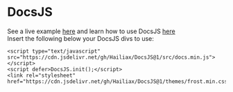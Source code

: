 # DocsJS
See a live example [here](https://hailiax.io/docsjs) and learn how to use DocsJS [here](https://hailiax.io/docsjs#Guide%20%2F%20API)
<br>
Insert the following below your DocsJS divs to use:
```
<script type="text/javascript" src="https://cdn.jsdelivr.net/gh/Hailiax/DocsJS@1/src/docs.min.js"></script>
<script defer>DocsJS.init();</script>
<link rel="stylesheet" href="https://cdn.jsdelivr.net/gh/Hailiax/DocsJS@1/themes/frost.min.css">
```
